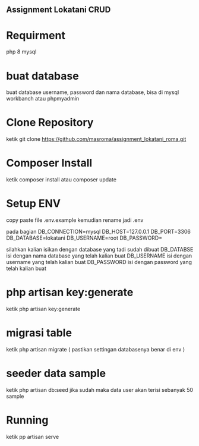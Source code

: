 
## Assignment Lokatani CRUD

# Requirment
php 8
mysql

# buat database
buat database username, password dan nama database, bisa di mysql workbanch atau phpmyadmin

# Clone Repository
ketik git clone https://github.com/masroma/assignment_lokatani_roma.git

# Composer Install
ketik composer install atau composer update

# Setup ENV
copy paste file .env.example kemudian rename jadi .env

pada bagian 
DB_CONNECTION=mysql
DB_HOST=127.0.0.1
DB_PORT=3306
DB_DATABASE=lokatani
DB_USERNAME=root
DB_PASSWORD=

silahkan kalian isikan dengan database yang tadi sudah dibuat
DB_DATABSE isi dengan nama database yang telah kalian buat
DB_USERNAME isi dengan username yang telah kalian buat
DB_PASSWORD isi dengan password yang telah kalian buat

# php artisan key:generate
ketik php artisan key:generate 

# migrasi table
ketik php artisan migrate ( pastikan settingan databasenya benar di env )

# seeder data sample
ketik php artisan db:seed
jika sudah maka data user akan terisi sebanyak 50 sample

# Running
ketik pp artisan serve



